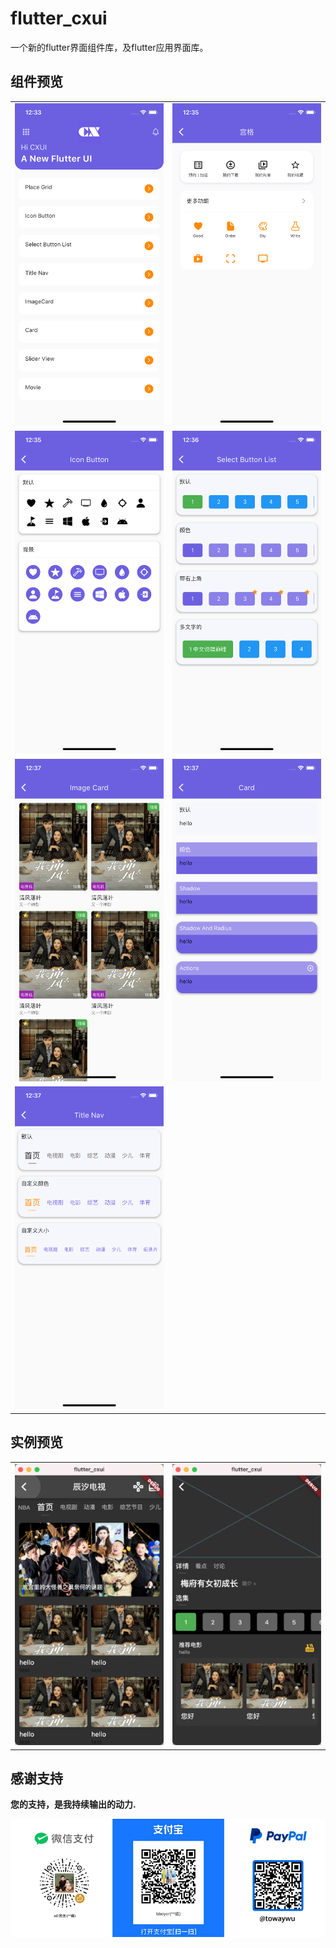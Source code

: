# flutter_cxui

一个新的flutter界面组件库，及flutter应用界面库。

## 组件预览

<!-- ![选择按钮列表](assets/static//select_button_list.jpg) -->

 

|||
|--|--|
|![home](assets/static/list.png)|![select_button_list](assets/static/place_grid.png)|
|![home](assets/static/icon_button.png)|![select_button_list](assets/static/select_button_list.png)|
|![home](assets/static/image_card.png)|![select_button_list](assets/static/card.png)|
|![home](assets/static/title_nav.png)||


## 实例预览
|        |   |
| ----------- | ----------- |
| <img src="assets/static/movie_home.png" width="" />      | <img src="assets/static/movie_item.png" width="" />       |
 




## 感谢支持

**您的支持，是我持续输出的动力.**

<!-- ![微信支持](assets/static/wechat.jpg) -->
<img src="assets/static/reward.jpg" alt="赞赏支持"  />
